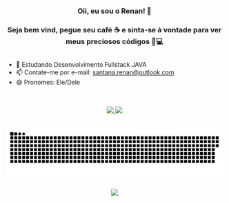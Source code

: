### <p align="center">Oii, eu sou o Renan! 👋</p>
###  <p align="center">Seja bem vind, pegue seu café ☕ e sinta-se à vontade para ver meus preciosos códigos 💍💻</p>
##

- 🌱 Estudando Desenvolvimento Fullstack JAVA
- 📫 Contate-me por e-mail: santana.renan@outlook.com
- 😄 Pronomes: Ele/Dele

</br>
</br>

<div align="center">
  <a href="https://github.com/renanimpacta">
  <img height="180em" src="https://github-readme-stats.vercel.app/api?username=renanimpacta&show_icons=true&theme=cobalt&include_all_commits=true&count_private=true&border_color=808080"/>
  <img height="180em" src="https://github-readme-stats.vercel.app/api/top-langs/?username=renanimpacta&layout=compact&langs_count=7&theme=cobalt&border_color=808080"/>
</div>
 
  </br>
  
 <div align="center">  
   
   ![Snake animation](https://github.com/renanimpacta/renanimpacta/blob/output/github-contribution-grid-snake.svg)
   
   ##
   
  <a href="https://www.linkedin.com/in/renan-santana-de-sousa/" target="_blank"><img src="https://img.shields.io/badge/-LinkedIn-%230077B5?style=for-the-badge&logo=linkedin&logoColor=white" target="_blank"></a> 
   
</div>
 
